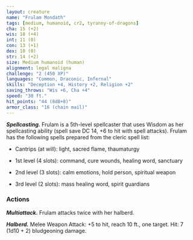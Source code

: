 ```yaml
---
layout: creature
name: "Frulam Mondath"
tags: [medium, humanoid, cr2, tyranny-of-dragons]
cha: 15 (+2)
wis: 18 (+4)
int: 11 (0)
con: 13 (+1)
dex: 10 (0)
str: 14 (+2)
size: Medium humanoid (human)
alignment: legal maligna
challenge: "2 (450 XP)"
languages: "Common, Draconic, Infernal"
skills: "Deception +4, History +2, Religion +2"
saving_throws: "Wis +6, Cha +4"
speed: "30 ft."
hit_points: "44 (8d8+8)"
armor_class: "16 (chain mail)"
---
```


***Spellcasting.*** Frulam is a 5th-level spellcaster that uses Wisdom as her spellcasting ability (spell save DC 14, +6 to hit with spell attacks). Frulam has the following spells prepared from the cleric spell list:

* Cantrips (at will): light, sacred flame, thaumaturgy

* 1st level (4 slots): command, cure wounds, healing word, sanctuary

* 2nd level (3 slots): calm emotions, hold person, spiritual weapon

* 3rd level (2 slots): mass healing word, spirit guardians

### Actions

***Multiattack.*** Frulam attacks twice with her halberd.

***Halberd.*** Melee Weapon Attack: +5 to hit, reach 10 ft., one target. Hit: 7 (1d10 + 2) bludgeoning damage.